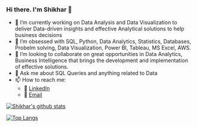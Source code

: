 ### Hi there. I'm Shikhar 👋


- 🔭 I’m currently working on Data Analysis and Data Visualization to deliver Data-driven insights and effective Analytical solutions to help business decisions
- 🌱 I’m obsessed with SQL, Python, Data Analytics, Statistics, Databases, Probelm solving, Data Visualization, Power BI, Tableau, MS Excel, AWS.
- 👯 I’m looking to collaborate on great opportunities in Data Analytics, Business Intelligence that brings the development and implementation of effective solutions.
- 💬 Ask me about SQL Queries and anything related to Data
- 📫 How to reach me:
   - :office: [LinkedIn](https://www.linkedin.com/in/shikharsaxena22/)
   - :email: [Email](shikharsaxena34@gmail.com)

[![Shikhar's github stats](https://github-readme-stats.vercel.app/api?username=Shikharsaxena195&count_private=true&show_icons=true&theme=tokyonight&hide_rank=false)](https://github.com/anuraghazra/github-readme-stats)

[![Top Langs](https://github-readme-stats.vercel.app/api/top-langs/?username=Shikharsaxena195&layout=compact)](https://github.com/anuraghazra/github-readme-stats)
